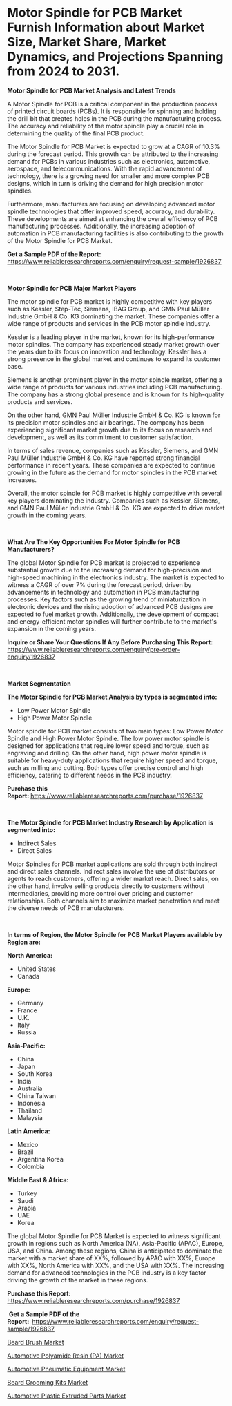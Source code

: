 <p><h1>Motor Spindle for PCB Market Furnish Information about Market Size, Market Share, Market Dynamics, and Projections Spanning from 2024 to 2031.</h1></p><p><strong>Motor Spindle for PCB Market Analysis and Latest Trends</strong></p>
<p><p>A Motor Spindle for PCB is a critical component in the production process of printed circuit boards (PCBs). It is responsible for spinning and holding the drill bit that creates holes in the PCB during the manufacturing process. The accuracy and reliability of the motor spindle play a crucial role in determining the quality of the final PCB product.</p><p>The Motor Spindle for PCB Market is expected to grow at a CAGR of 10.3% during the forecast period. This growth can be attributed to the increasing demand for PCBs in various industries such as electronics, automotive, aerospace, and telecommunications. With the rapid advancement of technology, there is a growing need for smaller and more complex PCB designs, which in turn is driving the demand for high precision motor spindles.</p><p>Furthermore, manufacturers are focusing on developing advanced motor spindle technologies that offer improved speed, accuracy, and durability. These developments are aimed at enhancing the overall efficiency of PCB manufacturing processes. Additionally, the increasing adoption of automation in PCB manufacturing facilities is also contributing to the growth of the Motor Spindle for PCB Market.</p></p>
<p><strong>Get a Sample PDF of the Report:&nbsp;</strong> <a href="https://www.reliableresearchreports.com/enquiry/request-sample/1926837">https://www.reliableresearchreports.com/enquiry/request-sample/1926837</a></p>
<p>&nbsp;</p>
<p><strong>Motor Spindle for PCB Major Market Players</strong></p>
<p><p>The motor spindle for PCB market is highly competitive with key players such as Kessler, Step-Tec, Siemens, IBAG Group, and GMN Paul Müller Industrie GmbH & Co. KG dominating the market. These companies offer a wide range of products and services in the PCB motor spindle industry.</p><p>Kessler is a leading player in the market, known for its high-performance motor spindles. The company has experienced steady market growth over the years due to its focus on innovation and technology. Kessler has a strong presence in the global market and continues to expand its customer base.</p><p>Siemens is another prominent player in the motor spindle market, offering a wide range of products for various industries including PCB manufacturing. The company has a strong global presence and is known for its high-quality products and services.</p><p>On the other hand, GMN Paul Müller Industrie GmbH & Co. KG is known for its precision motor spindles and air bearings. The company has been experiencing significant market growth due to its focus on research and development, as well as its commitment to customer satisfaction.</p><p>In terms of sales revenue, companies such as Kessler, Siemens, and GMN Paul Müller Industrie GmbH & Co. KG have reported strong financial performance in recent years. These companies are expected to continue growing in the future as the demand for motor spindles in the PCB market increases.</p><p>Overall, the motor spindle for PCB market is highly competitive with several key players dominating the industry. Companies such as Kessler, Siemens, and GMN Paul Müller Industrie GmbH & Co. KG are expected to drive market growth in the coming years.</p></p>
<p>&nbsp;</p>
<p><strong>What Are The Key Opportunities For Motor Spindle for PCB Manufacturers?</strong></p>
<p><p>The global Motor Spindle for PCB market is projected to experience substantial growth due to the increasing demand for high-precision and high-speed machining in the electronics industry. The market is expected to witness a CAGR of over 7% during the forecast period, driven by advancements in technology and automation in PCB manufacturing processes. Key factors such as the growing trend of miniaturization in electronic devices and the rising adoption of advanced PCB designs are expected to fuel market growth. Additionally, the development of compact and energy-efficient motor spindles will further contribute to the market's expansion in the coming years.</p></p>
<p><strong>Inquire or Share Your Questions If Any Before Purchasing This Report:</strong> <a href="https://www.reliableresearchreports.com/enquiry/pre-order-enquiry/1926837">https://www.reliableresearchreports.com/enquiry/pre-order-enquiry/1926837</a></p>
<p>&nbsp;</p>
<p><strong>Market Segmentation</strong></p>
<p><strong>The Motor Spindle for PCB Market Analysis by types is segmented into:</strong></p>
<p><ul><li>Low Power Motor Spindle</li><li>High Power Motor Spindle</li></ul></p>
<p><p>Motor spindle for PCB market consists of two main types: Low Power Motor Spindle and High Power Motor Spindle. The low power motor spindle is designed for applications that require lower speed and torque, such as engraving and drilling. On the other hand, high power motor spindle is suitable for heavy-duty applications that require higher speed and torque, such as milling and cutting. Both types offer precise control and high efficiency, catering to different needs in the PCB industry.</p></p>
<p><strong>Purchase this Report:&nbsp;</strong><a href="https://www.reliableresearchreports.com/purchase/1926837">https://www.reliableresearchreports.com/purchase/1926837</a></p>
<p>&nbsp;</p>
<p><strong>The Motor Spindle for PCB Market Industry Research by Application is segmented into:</strong></p>
<p><ul><li>Indirect Sales</li><li>Direct Sales</li></ul></p>
<p><p>Motor Spindles for PCB market applications are sold through both indirect and direct sales channels. Indirect sales involve the use of distributors or agents to reach customers, offering a wider market reach. Direct sales, on the other hand, involve selling products directly to customers without intermediaries, providing more control over pricing and customer relationships. Both channels aim to maximize market penetration and meet the diverse needs of PCB manufacturers.</p></p>
<p>&nbsp;</p>
<p><strong>In terms of Region, the Motor Spindle for PCB Market Players available by Region are:</strong></p>
<p>
    <p> <strong> North America: </strong>
        <ul>
            <li>United States</li>
            <li>Canada</li>
        </ul>
        </p> 
    <p> <strong> Europe: </strong>
        <ul>
            <li>Germany</li>
            <li>France</li>
            <li>U.K.</li>
            <li>Italy</li>
            <li>Russia</li>
        </ul>
        </p> 
    <p> <strong> Asia-Pacific: </strong>
        <ul>
            <li>China</li>
            <li>Japan</li>
            <li>South Korea</li>
            <li>India</li>
            <li>Australia</li>
            <li>China Taiwan</li>
            <li>Indonesia</li>
            <li>Thailand</li>
            <li>Malaysia</li>
        </ul>
        </p> 
    <p> <strong> Latin America: </strong>
        <ul>
            <li>Mexico</li>
            <li>Brazil</li>
            <li>Argentina Korea</li>
            <li>Colombia</li>
        </ul>
        </p> 
    <p> <strong> Middle East & Africa: </strong>
        <ul>
            <li>Turkey</li>
            <li>Saudi</li>
            <li>Arabia</li>
            <li>UAE</li>
            <li>Korea</li>
        </ul>
    </p>
    </p>
<p><p>The global Motor Spindle for PCB Market is expected to witness significant growth in regions such as North America (NA), Asia-Pacific (APAC), Europe, USA, and China. Among these regions, China is anticipated to dominate the market with a market share of XX%, followed by APAC with XX%, Europe with XX%, North America with XX%, and the USA with XX%. The increasing demand for advanced technologies in the PCB industry is a key factor driving the growth of the market in these regions.</p></p>
<p><strong>Purchase this Report: </strong><a href="https://www.reliableresearchreports.com/purchase/1926837">https://www.reliableresearchreports.com/purchase/1926837</a></p>
<p>&nbsp;<strong>Get a Sample PDF of the Report:&nbsp;&nbsp;</strong><a href="https://www.reliableresearchreports.com/enquiry/request-sample/1926837">https://www.reliableresearchreports.com/enquiry/request-sample/1926837</a></p>
<p><strong></strong></p>
<p><p><a href="https://view.publitas.com/reportprime-1/beard-brush-market-a-comprehensive-report-of-its-market-share-growth-trends-2024-2031/">Beard Brush Market</a></p><p><a href="https://spotless-saver-8fd.notion.site/Automotive-Polyamide-Resin-PA-Market-A-Comprehensive-Report-of-its-Market-Share-Growth-Trends-2-2592b488c6894ac5a0bf960d95f25989">Automotive Polyamide Resin (PA) Market</a></p><p><a href="https://cautious-neon-760.notion.site/Automotive-Pneumatic-Equipment-Market-Size-Reflecting-a-Forecast-Till-2031-Market-By-Type-By-Appli-be2cad8a11a84399a077565e8aaff0d9">Automotive Pneumatic Equipment Market</a></p><p><a href="https://view.publitas.com/reportprime-1/beard-grooming-kits-market-size-share-trends-analysis-report-by-application-regional-outlook-competitive-strategies-and-segment-forecasts-2024-2031/">Beard Grooming Kits Market</a></p><p><a href="https://frill-swim-3cd.notion.site/Automotive-Plastic-Extruded-Parts-Market-Size-Growth-and-Forecast-from-2024-2031-3141afb28b8d446daf64493cc5cae077">Automotive Plastic Extruded Parts Market</a></p></p>